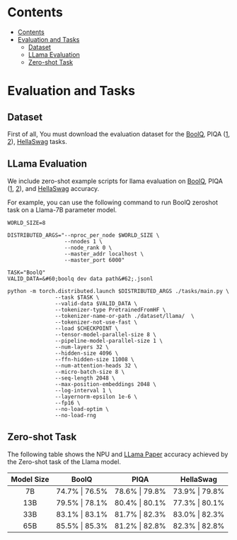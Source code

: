 # Contents

- [Contents](#contents)
- [Evaluation and Tasks](#evaluation-and-tasks)
  - [Dataset](#datastes)
  - [LLama Evaluation](#llama-evaluation)
  - [Zero-shot Task](#zeroshot-task)

# Evaluation and Tasks

## Dataset

First of all, You must download the evaluation dataset for the [BoolQ](https://storage.googleapis.com/boolq/dev.jsonl), PIQA ([1](https://yonatanbisk.com/piqa/data/valid.jsonl), [2](https://yonatanbisk.com/piqa/data/valid-labels.lst)), [HellaSwag](https://github.com/rowanz/hellaswag/tree/master/data/hellaswag_val.jsonl) tasks.

## LLama Evaluation

We include zero-shot example scripts for llama evaluation on [BoolQ](https://storage.googleapis.com/boolq/dev.jsonl), PIQA ([1](https://yonatanbisk.com/piqa/data/valid.jsonl), [2](https://yonatanbisk.com/piqa/data/valid-labels.lst)), and [HellaSwag](https://github.com/rowanz/hellaswag/tree/master/data/hellaswag_val.jsonl) accuracy.

For example, you can use the following command to run BoolQ zeroshot task on a Llama-7B parameter model.

```Shell
WORLD_SIZE=8

DISTRIBUTED_ARGS="--nproc_per_node $WORLD_SIZE \
                  --nnodes 1 \
                  --node_rank 0 \
                  --master_addr localhost \
                  --master_port 6000"

TASK="BoolQ"
VALID_DATA=&#60;boolq dev data path&#62;.jsonl

python -m torch.distributed.launch $DISTRIBUTED_ARGS ./tasks/main.py \
               --task $TASK \
               --valid-data $VALID_DATA \
               --tokenizer-type PretrainedFromHF \
               --tokenizer-name-or-path ./dataset/llama/  \
               --tokenizer-not-use-fast \
               --load $CHECKPOINT \
               --tensor-model-parallel-size 8 \
               --pipeline-model-parallel-size 1 \
               --num-layers 32 \
               --hidden-size 4096 \
               --ffn-hidden-size 11008 \
               --num-attention-heads 32 \
               --micro-batch-size 8 \
               --seq-length 2048 \
               --max-position-embeddings 2048 \
               --log-interval 1 \
               --layernorm-epsilon 1e-6 \
               --fp16 \
               --no-load-optim \
               --no-load-rng
```

## Zero-shot Task


The following table shows the NPU and [LLama Paper](https://arxiv.org/abs/2302.13971) accuracy achieved by the Zero-shot task of the Llama model. 

| Model Size | BoolQ | PIQA | HellaSwag |
| :---: | :---: | :---: | :---: |
| 7B   | 74.7% \| 76.5% | 78.6% \| 79.8% | 73.9% \| 79.8% | 
| 13B  | 79.5% \| 78.1% | 80.4% \| 80.1% | 77.3% \| 80.1% | 
| 33B  | 83.1% \| 83.1% | 81.7% \| 82.3% | 83.0% \| 82.3% |
| 65B  | 85.5% \| 85.3% | 81.2% \| 82.8% | 82.3% \| 82.8% |
